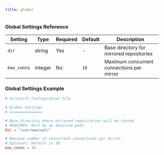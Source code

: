 ```yaml
---
title: global
---
```


### Global Settings Reference

| Setting | Type | Required | Default | Description |
|---------|------|----------|---------|-------------|
| `dir` | string | Yes | - | Base directory for mirrored repositories |
| `max_conns` | integer | No | `10` | Maximum concurrent connections per mirror |

### Global Settings Example

```toml
# mirrorctl Configuration File

# Global Settings
# ===============

# Base directory where mirrored repositories will be stored
# REQUIRED: Must be an absolute path
dir = "/var/www/apt/"

# Maximum number of concurrent connections per mirror
# Optional: Default is 10
max_conns = 10
```
